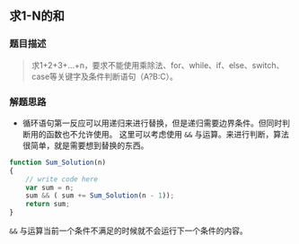 ## 求1-N的和


### 题目描述

>求1+2+3+...+n，要求不能使用乘除法、for、while、if、else、switch、case等关键字及条件判断语句（A?B:C）。


### 解题思路

- 循环语句第一反应可以用递归来进行替换，但是递归需要边界条件。但同时判断用的函数也不允许使用。
这里可以考虑使用 `&&` 与运算。来进行判断，算法很简单，就是需要想到替换的东西。


``` javascript
function Sum_Solution(n)
{
    // write code here
    var sum = n;
    sum && ( sum += Sum_Solution(n - 1));
    return sum;
}
```

`&&` 与运算当前一个条件不满足的时候就不会运行下一个条件的内容。
